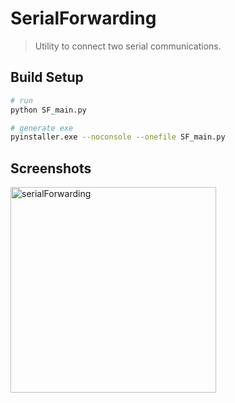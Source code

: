# SerialForwarding
> Utility to connect two serial communications.

## Build Setup
``` bash
# run
python SF_main.py

# generate exe
pyinstaller.exe --noconsole --onefile SF_main.py
```
Screenshots
--------------
<div>
<img width="329" alt="serialForwarding" src="https://user-images.githubusercontent.com/18394876/71058842-6caf4380-21a4-11ea-90f1-d4f6889aaf01.png">
<div>
  
  

